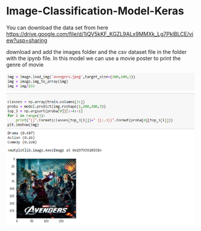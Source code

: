 # Image-Classification-Model-Keras

You can download the data set from here 
https://drive.google.com/file/d/1iQV5kKF_KGZL9ALx9MMXk_Lg7PklBLCE/view?usp=sharing

download and add the images folder and the csv dataset file in the folder with the ipynb file.
In this model we can use a movie poster to print the genre of movie

![Screenshot](avenge.png)
